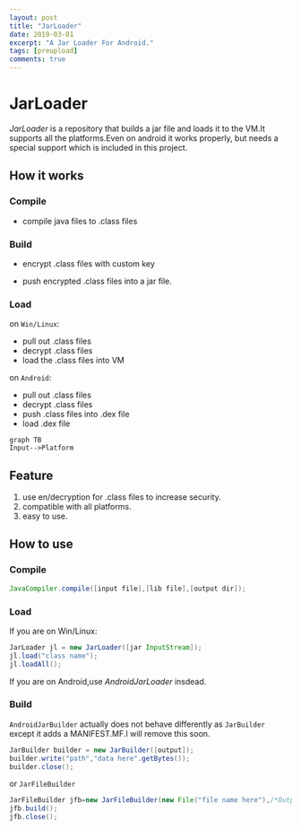 ```yaml
---
layout: post
title: "JarLoader"
date: 2019-03-01
excerpt: "A Jar Loader For Android."
tags: [preupload]
comments: true
---
```

# JarLoader  
  *JarLoader* is a repository that builds a jar file and loads it to the VM.It supports all the platforms.Even on android it works properly,
but needs a special support which is included in this project.
## How it works
### Compile
+ compile java files to .class files  
### Build
- encrypt .class files with custom key
+ push encrypted .class files into a jar file.  
### Load
on `Win/Linux`:
+ pull out .class files
+ decrypt .class files
+ load the .class files into VM  

on `Android`:
- pull out .class files
- decrypt .class files
- push .class files into .dex file
- load .dex file
  
```mermaid
graph TB
Input-->Platform
```
  
## Feature
1. use en/decryption for .class files to increase security.
2. compatible with all platforms.
3. easy to use.

## How to use
### Compile
```java
JavaCompiler.compile([input file],[lib file],[output dir]);
```
### Load
If you are on Win/Linux:
```java
JarLoader jl = new JarLoader([jar InputStream]);
jl.load("class name");
jl.loadAll();
```
If you are on Android,use _AndroidJarLoader_ insdead.
### Build
`AndroidJarBuilder` actually does not behave differently as `JarBuilder` except it adds a MANIFEST\.MF.I will remove this soon.
```java
JarBuilder builder = new JarBuilder([output]);
builder.write("path","data here".getBytes());
builder.close();
```
or `JarFileBuilder`
```java
JarFileBuilder jfb=new JarFileBuilder(new File("file name here"),/*OutputStream*/);
jfb.build();
jfb.close();
```
